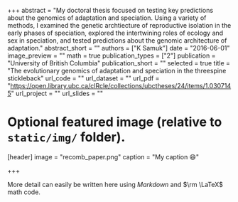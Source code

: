 +++
abstract = "My doctoral thesis focused on testing key predictions about the genomics of adaptation and speciation.  Using a variety of methods, I examined the genetic archtiecture of reproductive isolation in the early phases of speciation, explored the intertwining roles of ecology and sex in speciation, and tested predictions about the genomic architecture of adaptation."
abstract_short = ""
authors = ["K Samuk"]
date = "2016-06-01"
image_preview = ""
math = true
publication_types = ["2"]
publication = "University of British Columbia"
publication_short = ""
selected = true
title = "The evolutionary genomics of adaptation and speciation in the threespine stickleback"
url_code = ""
url_dataset = ""
url_pdf = "https://open.library.ubc.ca/cIRcle/collections/ubctheses/24/items/1.0307145"
url_project = ""
url_slides = ""

# Optional featured image (relative to `static/img/` folder).
[header]
image = "recomb_paper.png"
caption = "My caption :smile:"

+++

More detail can easily be written here using *Markdown* and $\rm \LaTeX$ math code.
